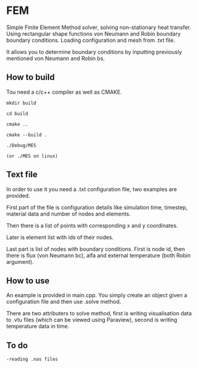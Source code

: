 # FEM

Simple Finite Element Method solver, solving non-stationary heat transfer. Using rectangular shape functions von Neumann and Robin boundary boundary conditions. 
Loading configuration and mesh from .txt file.



It allows you to determine boundary conditions by inputting previously mentioned von Neumann and Robin bs.

## How to build 

Tou need a c/c++ compiler as well as CMAKE.

    mkdir build

    cd build

    cmake ..

    cmake --build .

    ./Debug/MES

    (or ./MES on linux)

## Text file

In order to use it you need a .txt configuration file, two examples are provided.

First part of the file is configuration details like simulation time, timestep, material data and number of nodes and elements.

Then there is a list of points with corresponding x and y coordinates.

Later is element list with ids of their nodes.

Last part is list of nodes with boundary conditions. First is node id, then there is flux (von Neumann bc), alfa and external temperature (both Robin argument).

## How to use

An example is provided in main.cpp. You simply create an object given a configuration file and then use .solve method.

There are two attributers to solve method, first is writing visualisation data to .vtu files (which can be viewed using Paraview), second is writing temperature data in time.

## To do

    -reading .nas files
